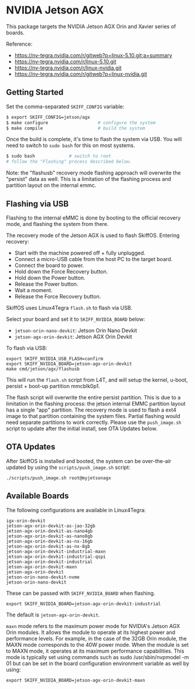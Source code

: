 # NVIDIA Jetson AGX

This package targets the NVIDIA Jetson AGX Orin and Xavier series of boards.

Reference:

 - https://nv-tegra.nvidia.com/r/gitweb?p=linux-5.10.git;a=summary
 - https://nv-tegra.nvidia.com/r/linux-5.10.git
 - https://nv-tegra.nvidia.com/r/linux-nvidia.git
 - https://nv-tegra.nvidia.com/r/gitweb?p=linux-nvidia.git

## Getting Started

Set the comma-separated `SKIFF_CONFIG` variable:

```sh
$ export SKIFF_CONFIG=jetson/agx
$ make configure                   # configure the system
$ make compile                     # build the system
```

Once the build is complete, it's time to flash the system via USB. You will need
to switch to `sudo bash` for this on most systems.

```sh
$ sudo bash             # switch to root
# follow the "Flashing" process described below.
```

Note: the "flashusb" recovery mode flashing approach will overwrite the
"persist" data as well. This is a limitation of the flashing process and
partition layout on the internal emmc.

## Flashing via USB

Flashing to the internal eMMC is done by booting to the official recovery mode,
and flashing the system from there.

The recovery mode of the Jetson AGX is used to flash SkiffOS. Entering recovery:

 - Start with the machine powered off + fully unplugged.
 - Connect a micro-USB cable from the host PC to the target board.
 - Connect the board to power.
 - Hold down the Force Recovery button.
 - Hold down the Power button.
 - Release the Power button.
 - Wait a moment.
 - Release the Force Recovery button.

SkiffOS uses Linux4Tegra `flash.sh` to flash via USB.

Select your board and set it to `SKIFF_NVIDIA_BOARD` below:

- `jetson-orin-nano-devkit`: Jetson Orin Nano Devkit
- `jetson-agx-orin-devkit`: Jetson AGX Orin Devkit

To flash via USB:

```
export SKIFF_NVIDIA_USB_FLASH=confirm
export SKIFF_NVIDIA_BOARD=jetson-agx-orin-devkit
make cmd/jetson/agx/flashusb
```

This will run the `flash.sh` script from L4T, and will setup the kernel, u-boot,
persist + boot-up partition mmcblk0p1.

The flash script will overwrite the entire persist partition. This is due to a
limitation in the flashing process: the jetson internal EMMC partition layout
has a single "app" partition. The recovery mode is used to flash a ext4 image to
that partition containing the system files. Partial flashing would need separate
partitions to work correctly. Please use the `push_image.sh` script to update
after the initial install, see OTA Updates below.

## OTA Updates

After SkiffOS is installed and booted, the system can be over-the-air updated by
using the `scripts/push_image.sh` script:

```
./scripts/push_image.sh root@myjetsonagx
```

## Available Boards

The following configurations are available in Linux4Tegra:

```
igx-orin-devkit
jetson-agx-orin-devkit-as-jao-32gb
jetson-agx-orin-devkit-as-nano4gb
jetson-agx-orin-devkit-as-nano8gb
jetson-agx-orin-devkit-as-nx-16gb
jetson-agx-orin-devkit-as-nx-8gb
jetson-agx-orin-devkit-industrial-maxn
jetson-agx-orin-devkit-industrial-qspi
jetson-agx-orin-devkit-industrial
jetson-agx-orin-devkit-maxn
jetson-agx-orin-devkit
jetson-orin-nano-devkit-nvme
jetson-orin-nano-devkit
```

These can be passed with `SKIFF_NVIDIA_BOARD` when flashing.

```
export SKIFF_NVIDIA_BOARD=jetson-agx-orin-devkit-industrial
```

The default is `jetson-agx-orin-devkit`.

`maxn` mode refers to the maximum power mode for NVIDIA's Jetson AGX Orin
modules. It allows the module to operate at its highest power and performance
levels. For example, in the case of the 32GB Orin module, the MAXN mode
corresponds to the 40W power mode. When the module is set to MAXN mode, it
operates at its maximum performance capabilities. This mode is typically set
using commands such as sudo /usr/sbin/nvpmodel -m 01 but can be set in the board
configuration environment variable as well by using:

```
export SKIFF_NVIDIA_BOARD=jetson-agx-orin-devkit-maxn
```
